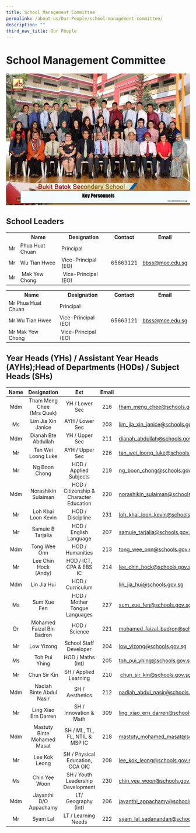 ```yaml
---
title: School Management Committee
permalink: /about-us/Our-People/school-management-committee/
description: ""
third_nav_title: Our People
---
```

# School Management Committee

![](/images/About%20us/Our%20People/key%20personnels%202.jpg)

## School Leaders
<div>
<div>
<table>
<tbody>
<tr>
	<th></th>
<th>Name</th>
<th>Designation</th>
<th>Contact</th>
<th>Email</th>
</tr>
<tr>
<td>Mr</td>
<td>Phua Huat Chuan</td>
<td>Principal</td>
<td rowspan="3">65663121</td>
<td rowspan="3"><a href="mailto:bbss@moe.edu.sg" target="">bbss@moe.edu.sg</a></td>
</tr>
<tr>
<td>Mr</td>
<td>Wu Tian Hwee</td>
<td>Vice-Principal (EO)</td>
</tr>
<tr>
<td>Mr</td>
<td>&nbsp;Mak Yew Chong</td>
<td>&nbsp;Vice-Principal (EO)</td>
</tr>
</tbody>
</table>
</div>
</div>
<div>
</div>


<div>
<table>
<tbody>
<tr>
<th>Name</th>
<th>Designation</th>
<th>Contact</th>
<th>Email</th>
</tr>
<tr>
<td>Mr Phua Huat Chuan</td>
<td>Principal</td>
<td rowspan="3">65663121</td>
<td rowspan="3"><a href="mailto:bbss@moe.edu.sg" target="">bbss@moe.edu.sg</a></td>
</tr>
<tr>
<td>Mr Wu Tian Hwee</td>
<td>Vice-Principal (EO)</td>
</tr>
<tr>
<td>Mr&nbsp;Mak Yew Chong</td>
<td>&nbsp;Vice-Principal (EO)</td>
</tr>
</tbody>
</table>
</div>

## Year Heads (YHs) / Assistant Year Heads (AYHs);Head of Departments (HODs) / Subject Heads (SHs)

| Name |          Designation         |                    Ext                   | Email |                                      |
|:----:|:---------:|:-----------:|:-----:|-----------|
|  Mdm | Tham Meng Chee<br>(Mrs Quek) |               YH / Lower Sec             |  216  |     [tham\_meng\_chee@schools.gov.sg](mailto:tham_meng_chee@schools.gov.sg)    |
|  Ms  |       Lim Jia Xin Janice     |              AYH / Lower Sec             |  203  |  [lim\_jia\_xin\_janice@schools.gov.sg](mailto:lim_jia_xin_janice@schools.gov.sg)  |
|  Mdm |      Dianah Bte Abdullah     |              YH / Upper Sec              |  211  |   [dianah\_abdullah@schools.gov.sg](mailto:dianah_abdullah@schools.gov.sg)   |
|  Mr  |       Tan Wei Loong Luke     |              AYH / Upper Sec             |  226  |   [tan\_wei\_loong\_luke@schools.gov.sg](mailto:tan_wei_loong_luke@schools.gov.sg) |
|   Mr |        Ng Boon Chong         |           HOD / Applied Subjects         |   219 |     [ng\_boon\_chong@schools.gov.sg](mailto:ng_boon_chong@schools.gov.sg%C2%A0)    |
|  Mdm |      Norashikin Sulaiman     |  HOD / Citizenship & Character Education |  220  |  [norashikin\_sulaiman@schools.gov.sg](mailto:norashikin_sulaiman@schools.gov.sg)  |
|  Mr  |      Loh Khai Loon Kevin     |             HOD / Discipline             |   231 |  [loh\_khai\_loon\_kevin@schools.gov.sg](mailto:loh_khai_loon_kevin@schools.gov.sg)  |
|  Mr  |       Samuie B Tarjalia      |          HOD / English Language          |  207  |    [samuie\_tarjalia@schools.gov.sg](mailto:samuie_tarjalia@schools.gov.sg)    |
|  Mdm |          Tong Wee Onn        |             HOD / Humanities             |  213  |      [tong\_wee\_onn@schools.gov.sg](mailto:tong_wee_onn@schools.gov.sg)     |
|  Mr  |     Lee Chin Hock (Andy)     |          HOD / ICT, CPA & EBS IC         |  214  |    [lee\_chin\_hock@schools.gov.sg](mailto:lee_chin_hock@schools.gov.sg)    |
|  Mdm |          Lin Jia Hui         |             HOD / Curriculum             |       |     [lin\_jia\_hui@schools.gov.sg](mailto:lin_jia_hui@schools.gov.sg)      |
|  Ms  |          Sum Xue Fen         |       HOD / Mother Tongue Languages      |  227  |      [sum\_xue\_fen@schools.gov.sg](mailto:sum_xue_fen@schools.gov.sg)      |
|  Dr  |   Mohamed Faizal Bin Badron  |               HOD / Science              |  221  | [mohamed\_faizal\_badron@schools.gov.sg](mailto:mohamed_faizal_badron@schools.gov.sg) |
|  Mr  |          Low Yizong          |           School Staff Developer         |  204  |       [low\_yizong@schools.gov.sg](mailto:low_yizong@schools.gov.sg)      |
|  Ms  |         Toh Pui Yhing        |             HOD / Maths (Int)            |  205  |    [toh\_pui\_yhing@schools.gov.sg](mailto:toh_pui_yhing@schools.gov.sg)    |
|  Mr  |         Chun Sir Kin         |           SH / Applied Learning          |   210 |       [chun\_sir\_kin@schools.gov.sg](mailto:chun_sir_kin@schools.gov.sg)     |
|  Mdm |   Nadiah Binte Abdul Nasir   |              SH / Aesthetics             |  212  | [nadiah\_abdul\_nasir@schools.gov.sg](mailto:nadiah_abdul_nasir@schools.gov.sg)  |
|  Mr  |     Ling Xiao Ern Darren     |           SH / Innovation & Math         |  309  | [ling\_xiao\_ern\_darren@schools.gov.sg](mailto:ling_xiao_ern_darren@schools.gov.sg) |
|  Mdm |  Mastuty Binte Mohamed Masat |      SH / ML, TL, FL, NTIL & MSP IC      |  218  | [mastuty\_mohamed\_masat@schools.gov.sg](mailto:mastuty_mohamed_masat@schools.gov.sg) |
|  Mr  |        Lee Kok Leong         |     SH / Physical Education, CCA OIC     |  208  |     [lee\_kok\_leong@schools.gov.sg](mailto:lee_kok_leong@schools.gov.sg)     |
|  Ms  |         Chin Yee Woon        |     SH / Youth Leadership Development    |  230  |     [chin\_yee\_woon@schools.gov.sg](mailto:chin_yee_woon@schools.gov.sg)     |
|  Mdm |    Jayanthi D/O Appachamy    |            LT/ Geography (Int)           |  206  |   [jayanthi\_appachamy@schools.gov.sg](mailto:jayanthi_appachamy@schools.gov.sg)  |
|  Mr  |            Syam Lal          |            LT / Learning Needs           |  222  |  [syam\_lal\_sadanandan@schools.gov.sg](mailto:syam_lal_sadanandan@schools.gov.sg) |